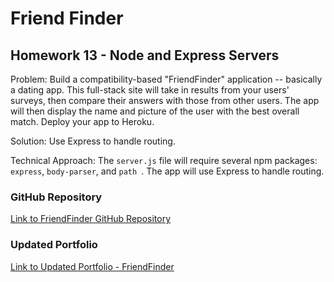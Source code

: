 # Friend Finder

## Homework 13 - Node and Express Servers

Problem: Build a compatibility-based "FriendFinder" application -- basically a dating app. This full-stack site will take in results from your users' surveys, then compare their answers with those from other users. The app will then display the name and picture of the user with the best overall match. Deploy your app to Heroku.

Solution: Use Express to handle routing.

Technical Approach: The `server.js` file will require several npm packages: `express`, `body-parser`, and `path `.  The app will use Express to handle routing.

### GitHub Repository

[Link to FriendFinder GitHub Repository](https://github.com/jRol/FriendFinder)

### Updated Portfolio

[Link to Updated Portfolio - FriendFinder](https://jrol.github.io/Updated-Portfolio-FriendFinder/)